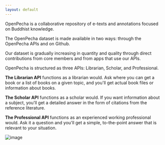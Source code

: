 ```yaml
---
layout: default
---
```


OpenPecha is a collaborative repository of e-texts and annotations focused on Buddhist knowledge. 

The OpenPecha dataset is made available in two ways: through the OpenPecha APIs and on Github.

Our dataset is gradually increasing in quantity and quality through direct contributions from core members and from apps that use our APIs.

OpenPecha is structured as three APIs: Librarian, Scholar, and Professional. 

**The Librarian API** functions as a librarian would. Ask where you can get a book or a list of books on a given topic, and you'll get actual book files or information about books. 

**The Scholar API** functions as a scholar would. If you want information about a subject, you'll get a detailed answer in the form of citations from the reference literature. 

**The Professional API** functions as an experienced working professional would. Ask it a question and you'll get a simple, to-the-point answer that is relevant to your situation.

![image](https://user-images.githubusercontent.com/17675331/184875485-4ea91278-3c97-47cf-8016-14ac2b0d5112.png)
